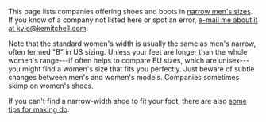 This page lists companies offering shoes and boots in [narrow men's sizes](https://en.wikipedia.org/wiki/Shoe_size#Brannock_Device).  If you know of a company not listed here or spot an error, [e-mail me about it at kyle@kemitchell.com](mailto:kyle@kemitchell.com?subject=Narrow-Width%20Shoes).

Note that the standard women's width is usually the same as men's narrow, often termed "B" in US sizing.  Unless your feet are longer than the whole women's range---if often helps to compare EU sizes, which are unisex---you might find a women's size that fits you perfectly.  Just beware of subtle changes between men's and women's models.  Companies sometimes skimp on women's shoes.

If you can't find a narrow-width shoe to fit your foot, there are also [some tips for making do](making-do).
